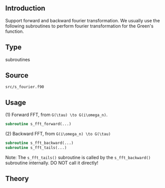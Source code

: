 ## Introduction

Support forward and backward fourier transformation. We usually use the following subroutines to perform fourier transformation for the Green's function.

## Type

subroutines

## Source

`src/s_fourier.f90`

## Usage

(1) Forward FFT, from ``G(\tau) \to G(i\omega_n)``.

```fortran
subroutine s_fft_forward(...)
```

(2) Backward FFT, from ``G(i\omega_n) \to G(\tau)``

```fortran
subroutine s_fft_backward(...)
subroutine s_fft_tails(...)
```

Note: The `s_fft_tails()` subroutine is called by the `s_fft_backward()` subroutine internally. DO NOT call it directly!

## Theory
